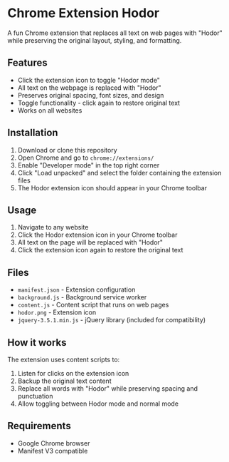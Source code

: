 # Chrome Extension Hodor

A fun Chrome extension that replaces all text on web pages with "Hodor" while preserving the original layout, styling, and formatting.

## Features

- Click the extension icon to toggle "Hodor mode"
- All text on the webpage is replaced with "Hodor"
- Preserves original spacing, font sizes, and design
- Toggle functionality - click again to restore original text
- Works on all websites

## Installation

1. Download or clone this repository
2. Open Chrome and go to `chrome://extensions/`
3. Enable "Developer mode" in the top right corner
4. Click "Load unpacked" and select the folder containing the extension files
5. The Hodor extension icon should appear in your Chrome toolbar

## Usage

1. Navigate to any website
2. Click the Hodor extension icon in your Chrome toolbar
3. All text on the page will be replaced with "Hodor"
4. Click the extension icon again to restore the original text

## Files

- `manifest.json` - Extension configuration
- `background.js` - Background service worker
- `content.js` - Content script that runs on web pages
- `hodor.png` - Extension icon
- `jquery-3.5.1.min.js` - jQuery library (included for compatibility)

## How it works

The extension uses content scripts to:
1. Listen for clicks on the extension icon
2. Backup the original text content
3. Replace all words with "Hodor" while preserving spacing and punctuation
4. Allow toggling between Hodor mode and normal mode

## Requirements

- Google Chrome browser
- Manifest V3 compatible
